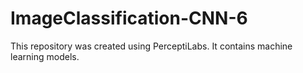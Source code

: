 # ImageClassification-CNN-6
This repository was created using PerceptiLabs. It contains machine learning models.
